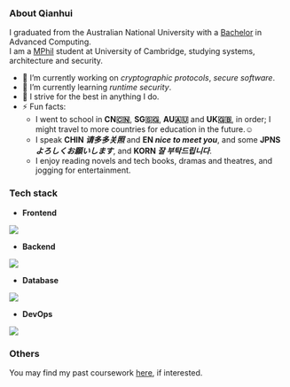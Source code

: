 ### About Qianhui

I graduated from the Australian National University with a [Bachelor](https://cecc.anu.edu.au/study/undergraduate/bachelor-advanced-computing-honours) in Advanced Computing.<br>
I am a [MPhil](https://www.cst.cam.ac.uk/admissions/acs) student at University of Cambridge, studying systems, architecture and security.

- 🔭 I’m currently working on *cryptographic protocols*, *secure software*.
- 🌱 I’m currently learning *runtime security*.
- 💬 I strive for the best in anything I do.
- ⚡ Fun facts:
  - I went to school in **CN🇨🇳**, **SG🇸🇬**, **AU🇦🇺** and **UK🇬🇧**, in order; I might travel to more countries for education in the future.☺️
  - I speak __CHIN *请多多关照*__ and __EN *nice to meet you*__, and some __JPNS *よろしくお願いします*__, and __KORN *잘 부탁드립니다*__.
  - I enjoy reading novels and tech books, dramas and theatres, and jogging for entertainment.
  

### Tech stack
- **Frontend**
<p align="left">
  <a href="https://skillicons.dev">
    <img src="https://skillicons.dev/icons?i=html,css,js,nodejs,nextjs,react,ts&perline=14" />
  </a>
</p>

- **Backend**
<p align="left">
  <a href="https://skillicons.dev">
    <img src="https://skillicons.dev/icons?i=c,cpp,java,js,py,solidity,golang,rust,ruby&perline=14" />
  </a>
</p>

- **Database**
<p align="left">
  <a href="https://skillicons.dev">
    <img src="https://skillicons.dev/icons?i=postgres,dynamodb,redis,nginx,mongodb,mysql&perline=14" />
  </a>
</p>

- **DevOps**
<p align="left">
  <a href="https://skillicons.dev">
    <img src="https://skillicons.dev/icons?i=linux,git,aws,docker,md,kubernetes&perline=14" />
  </a>
</p>

### Others
You may find my past coursework [here](https://github.com/qian119-w), if interested.

<!--
**Qianhui-anu/Qianhui-anu** is a ✨ _special_ ✨ repository because its `README.md` (this file) appears on your GitHub profile.

Here are some ideas to get you started:

- 🔭 I’m currently working on ...
- 🌱 I’m currently learning ...
- 👯 I’m looking to collaborate on ...
- 🤔 I’m looking for help with ...
- 💬 Ask me about ...
- 📫 How to reach me: ...
- 😄 Pronouns: ...
- ⚡ Fun fact: ...
-->
